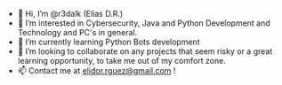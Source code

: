 - 👋 Hi, I’m @r3dalk (Elias D.R.)
- 👀 I’m interested in Cybersecurity, Java and Python Development and Technology and PC's in general.
- 🌱 I’m currently learning Python Bots development
- 💞️ I’m looking to collaborate on any projects that seem risky or a great learning opportunity, to take me out of my comfort zone.
- 📫 Contact me at elidor.rguez@gmail.com !

<!---
r3dalk/r3dalk is a ✨ special ✨ repository because its `README.md` (this file) appears on your GitHub profile.
You can click the Preview link to take a look at your changes.
--->
